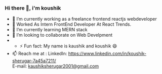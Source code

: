 ### Hi there 👋, i'm koushik

- 🔭 I’m currently working as a freelance frontend reactjs webdeveloper
- 🤔 Worked As Intern FrontEnd Developer At React Trends.
- 🌱 I’m currently learning MERN stack
- 👯 I’m looking to collaborate on Web Develpment
- - ⚡ Fun fact: My name is  kaushik and koushik 😄 
- 📫 Reach me at : LinkedIn: https://www.linkedin.com/in/koushik-sherugar-7a45a7211/     
                    E-mail:   kaushiksherugar2001@gmail.com
<!--
**kaushikkotegar/kaushikkotegar** is a ✨ _special_ ✨ repository because its `README.md` (this file) appears on your GitHub profile.

Here are some ideas to get you started:

- 🔭 I’m currently working on ...
- 🌱 I’m currently learning ...
- 👯 I’m looking to collaborate on ...
- 🤔 I’m looking for help with ...
- 💬 Ask me about ...
- 📫 How to reach me: ...
- 😄 Pronouns: ...
- ⚡ Fun fact: ...
-->
